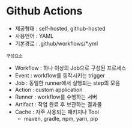 # Github Actions

- 제공형태 : self-hosted, github-hosted
- 사용언어 : YAML
- 기본경로 : .github/workflows/\*.yml

`구성요소`

- Workflow : 하나 이상의 Job으로 구성된 프로세스
- Event : workflow를 동작시키는 trigger
- Job : 동일한 runner에서 실행되는 step의 모음
- Action : custom application
- Runner : workflow를 수행하는 서버
- Artifact : 작업 완료 후 보관하는 결과물
- Cache : 자주 사용되는 패키지나 Tool
  - maven, gradle, npm, yarn, pip
